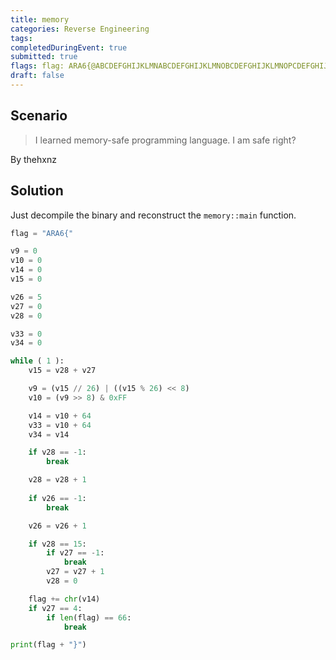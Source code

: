 ```yaml
---
title: memory
categories: Reverse Engineering
tags: 
completedDuringEvent: true
submitted: true
flags: flag: ARA6{@ABCDEFGHIJKLMNABCDEFGHIJKLMNOBCDEFGHIJKLMNOPCDEFGHIJKLMNOPQD}
draft: false
---
```

## Scenario

> I learned memory-safe programming language. I am safe right?

By thehxnz

## Solution

Just decompile the binary and reconstruct the `memory::main` function.

```py
flag = "ARA6{"

v9 = 0
v10 = 0
v14 = 0
v15 = 0

v26 = 5
v27 = 0
v28 = 0

v33 = 0
v34 = 0

while ( 1 ):
    v15 = v28 + v27

    v9 = (v15 // 26) | ((v15 % 26) << 8)
    v10 = (v9 >> 8) & 0xFF

    v14 = v10 + 64
    v33 = v10 + 64
    v34 = v14

    if v28 == -1:
        break

    v28 = v28 + 1
    
    if v26 == -1:
        break

    v26 = v26 + 1

    if v28 == 15:
        if v27 == -1:
            break
        v27 = v27 + 1
        v28 = 0

    flag += chr(v14)
    if v27 == 4:
        if len(flag) == 66:
            break

print(flag + "}")
```
